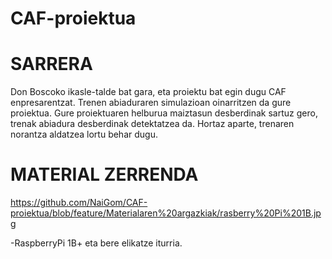 # CAF-proiektua
# SARRERA

Don Boscoko ikasle-talde bat gara, eta proiektu bat egin dugu CAF enpresarentzat. Trenen abiaduraren simulazioan oinarritzen da gure proiektua. Gure proiektuaren helburua maiztasun desberdinak sartuz gero, trenak abiadura desberdinak detektatzea da. Hortaz aparte, trenaren norantza aldatzea lortu behar dugu.

# MATERIAL ZERRENDA

https://github.com/NaiGom/CAF-proiektua/blob/feature/Materialaren%20argazkiak/rasberry%20Pi%201B.jpg

-RaspberryPi 1B+ eta bere elikatze iturria.
